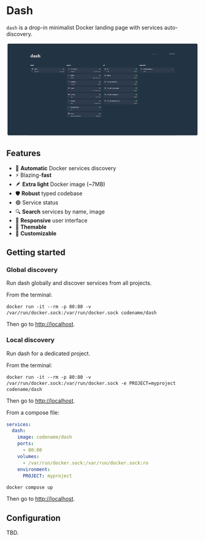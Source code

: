 # Dash

`dash` is a drop-in minimalist Docker landing page with services auto-discovery.

![dash screenshot](./docs/dash-home-1.webp)

## Features

- 🐳 **Automatic** Docker services discovery
- ⚡ Blazing-**fast**
- 🪶 **Extra light** Docker image (~7MB)
- 🛡️ **Robust** typed codebase
- 🟢 Service status
- 🔍 **Search** services by name, image
- 🔄 **Responsive** user interface
- 💄 **Themable**
- 🔧 **Customizable**

## Getting started

### Global discovery

Run dash globally and discover services from all projects.

From the terminal:

```shell
docker run -it --rm -p 80:80 -v /var/run/docker.sock:/var/run/docker.sock codename/dash
```

Then go to <http://localhost>.

### Local discovery

Run dash for a dedicated project.

From the terminal:

```shell
docker run -it --rm -p 80:80 -v /var/run/docker.sock:/var/run/docker.sock -e PROJECT=myproject codename/dash
```

Then go to <http://localhost>.

From a compose file:

```yaml
services:
  dash:
    image: codename/dash
    ports:
      - 80:80
    volumes:
      - /var/run/docker.sock:/var/run/docker.sock:ro
    environment:
      PROJECT: myproject
```

```shell
docker compose up
```

Then go to <http://localhost>.

## Configuration

TBD.
